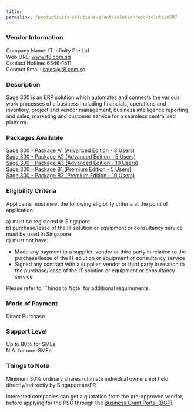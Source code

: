 ```yaml
---
title: 
permalink: /productivity-solutions-grant/solutionrepo/solution507
---
```


### Vendor Information
Company Name: IT Infinity Pte Ltd<br>Web URL: www.it8.com.sg<br>Contact Hotline: 6346-1511<br>Contact Email: sales@it8.com.sg

### Description

Sage 300 is an ERP solution which automates and connects the various work processes of a business including financials, operations and inventory, project and vendor management, business intelligence reporting and sales, marketing and customer service for a seamless centralised platform.

### Packages Available

<a href='https://www.gobusiness.gov.sg/images/psg/DesensitisedITInfinityAnnex3CRwef18Mar2021_Part_1.pdf' target='_blank'>Sage 300  - Package A1 (Advanced Edition - 3 Users)</a><br/>
<a href='https://www.gobusiness.gov.sg/images/psg/DesensitisedITInfinityAnnex3CRwef18Mar2021_Part_2.pdf' target='_blank'>Sage 300  - Package A2 (Advanced Edition - 5 Users)</a><br/>
<a href='https://www.gobusiness.gov.sg/images/psg/DesensitisedITInfinityAnnex3CRwef18Mar2021_Part_3.pdf' target='_blank'>Sage 300  - Package A3 (Advanced Edition - 10 Users)</a><br/>
<a href='https://www.gobusiness.gov.sg/images/psg/DesensitisedITInfinityAnnex3CRwef18Mar2021_Part_4.pdf' target='_blank'>Sage 300  - Package B1 (Premium Edition - 5 Users)</a><br/>
<a href='https://www.gobusiness.gov.sg/images/psg/DesensitisedITInfinityAnnex3CRwef18Mar2021_Part_5.pdf' target='_blank'>Sage 300  - Package B2 (Premium Edition - 10 Users)</a><br/>

### Eligibility Criteria

Applicants must meet the following eligibility criteria at the point of application:

a) must be registered in Singapore <br>
b) purchase/lease of the IT solution or equipment or consultancy service must be used in Singapore <br>
c) must not have:
- Made any payment to a supplier, vendor or third party in relation to the purchase/lease of the IT solution or equipment or consultancy service
- Signed any contract with a supplier, vendor or third party in relation to the purchase/lease of the IT solution or equipment or consultancy service

Please refer to 'Things to Note' for additional requirements.

### Mode of Payment
Direct Purchase

### Support Level
Up to 80% for SMEs <br>
N.A. for non-SMEs

### Things to Note
Minimum 30% ordinary shares (ultimate individual ownership) held directly/indirectly by Singaporean/PR

Interested companies can get a quotation from the pre-approved vendor, before applying for the PSG through the <a target='_blank' href='https://www.businessgrants.gov.sg/'>Business Grant Portal (BGP)</a>.
